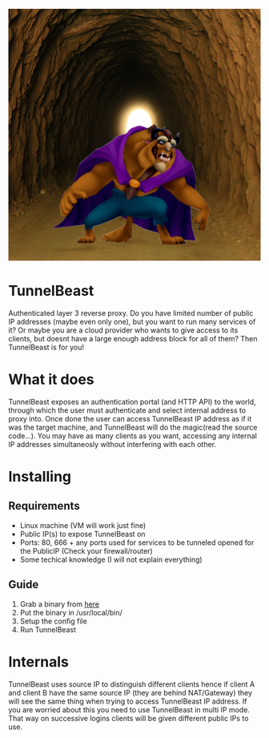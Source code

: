 ![TunnelBeast Logo](tunnelbeast.png)

# TunnelBeast
Authenticated layer 3 reverse proxy. Do you have limited number of public IP addresses (maybe even only one), but you want to run many services of it? Or maybe you are a cloud provider who wants to give access to its clients, but doesnt have a large enough address block for all of them? Then TunnelBeast is for you!

# What it does
TunnelBeast exposes an authentication portal (and HTTP API) to the world, through which the user must authenticate and select internal address to proxy into. Once done the user can access TunnelBeast IP address as if it was the target machine, and TunnelBeast will do the magic(read the source code...). You may have as many clients as you want, accessing any internal IP addresses simultaneosly without interfering with each other.

# Installing
## Requirements
- Linux machine (VM will work just fine)
- Public IP(s) to expose TunnelBeast on
- Ports: 80, 666 + any ports used for services to be tunneled opened for the PublicIP (Check your firewall/router)
- Some techical knowledge (I will not explain everything)

## Guide
1. Grab a binary from [here](https://github.com/bahusvel/TunnelBeast/releases)
2. Put the binary in /usr/local/bin/
3. Setup the config file
4. Run TunnelBeast

# Internals
TunnelBeast uses source IP to distinguish different clients hence if client A and client B have the same source IP (they are behind NAT/Gateway) they will see the same thing when trying to access TunnelBeast IP address. If you are worried about this you need to use TunnelBeast in multi IP mode. That way on successive logins clients will be given different public IPs to use.
